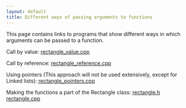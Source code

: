 ```yaml
---
layout: default
title: Different ways of passing arguments to functions
---
```

This page contains links to programs that show different ways 
in which arguments can be passed to a function.

Call by value: [rectangle_value.cpp](/cse2122/code/rectangle_value.html)

Call by reference: [rectangle_reference.cpp](/cse2122/code/rectangle_reference.html)

Using pointers (This approach will not be used extensively, except for Linked lists): [rectangle_pointers.cpp](/cse2122/code/rectangle_pointers.html)

Making the functions a part of the Rectangle class: [rectangle.h](/cse230/code/rectangle_header.html)  [rectangle.cpp](/cse2122/code/rectangle.html)
